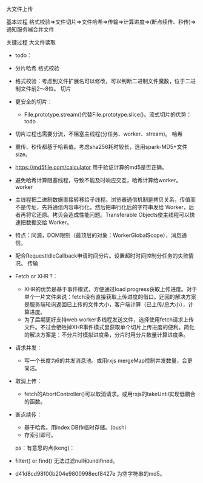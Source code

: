 大文件上传

基本过程
格式校验=>文件切片=>文件哈希=>传输=>计算进度=>(断点续传、秒传)=>通知服务端合并文件

关键过程
大文件读取
- todo：
- 分片哈希
格式校验
- 格式校验：考虑到文件扩展名可以修改，可以判断二进制文件魔数，位于二进制文件前2～8位。
切片
- 更安全的切片：
  - File.prototype.stream()代替File.prototype.slice()。流式切片的优势：todo
- 切片过程也需要分流，不阻塞主线程(分任务、worker、stream)。
哈希
- 重传、秒传都基于哈希值。考虑sha256耗时较长，选用spark-MD5+文件size。
- https://md5file.com/calculator 用于验证计算的md5是否正确。
- 避免哈希计算阻塞线程，导致不能及时响应交互，哈希计算给worker。
worker
- 主线程把二进制数据直接转移给子线程。浏览器通信机制是拷贝关系，传值而不是传址，先将通信内容串行化，然后把串行化后的字符串发给 Worker，后者再将它还原。拷贝会造成性能问题。Transferable Objects使主线程可以快速把数据交给 Worker。
- 特点：同源，DOM限制（最顶层的对象：WorkerGlobalScope），消息通信。
- 配合RequestIdleCallback申请时间分片。设置超时时间控制分任务的失败情况。
传输
- Fetch or XHR ?：
  - XHR的优势是基于事件模式，方便通过load progress获取上传进度。对于单个一片文件来说：fetch没有直接获取上传进度的借口。迂回的解决方案是服务端轮询返回已上传的文件大小，客户端计算（已上传/总大小），计算进度。
  - 为了后期更好支持web worker多线程发送文件，选择使用fetch请求上传文件。不过会牺牲掉XHR事件模式里获取单个切片上传进度的便利。简化的解决方案是：不分片时模拟进度条，分片时用分片数量计算进度条。
- 请求并发：
  - 写一个长度为6的并发消息池。或用rxjs mergeMap控制并发数量，会更简洁。
- 取消上传：
  - fetch的AbortController()可以取消请求。或用rxjs的takeUntil实现低耦合的函数。
- 断点续传：
  - 基于哈希。用index DB作临时存储。(bushi
  - 存索引即可。


  ps：有意思的点(keng)：
- filter() or find() 无法过滤null和undifined。
- d41d8cd98f00b204e9800998ecf8427e 为空字符串的md5。


